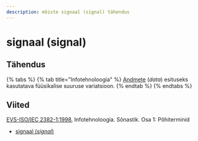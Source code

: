 ```yaml
---
description: mõiste signaal (signal) tähendus
---
```


# signaal (signal)

## Tähendus

{% tabs %}
{% tab title="Infotehnoloogia" %}
[Andmete](andmed-data.md) (_data_) esituseks kasutatava füüsikalise suuruse variatsioon.
{% endtab %}
{% endtabs %}

## Viited

[EVS-ISO/IEC 2382-1:1998](http://www.evs.ee/tooted/evs-iso-iec-2382-1-1998), Infotehnoloogia. Sõnastik. Osa 1: Põhiterminid

* [signaal (_signal_)](https://www.eki.ee/dict/its/index.cgi?Q=D061744B-6C03-1014-88DC-FC5F0DBED45A\&F=GUID\&C01=1\&C02=0\&C10=1)
